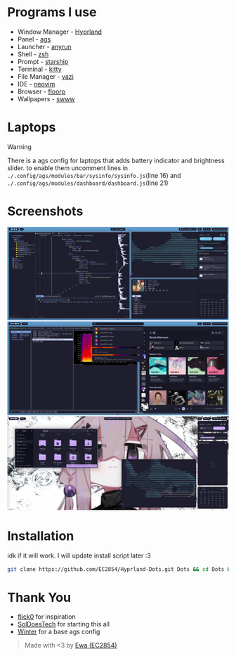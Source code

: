 # Programs I use
- Window Manager - [Hyprland](https://github.com/hyprwm/Hyprland)
- Panel - [ags](https://github.com/Aylur/ags)
- Launcher - [anyrun](https://github.com/Kirottu/anyrun)
- Shell - [zsh](https://github.com/zsh-users/zsh)
- Prompt - [starship](https://github.com/starship/starship)
- Terminal - [kitty](https://github.com/kovidgoyal/kitty)
- File Manager - [yazi](https://github.com/sxyazi/yazi)
- IDE - [neovim](https://github.com/neovim/neovim)
- Browser - [floorp](https://github.com/Floorp-Projects/Floorp)
- Wallpapers - [swww](https://github.com/LGFae/swww)

# Laptops 
> [!WARNING]
> There is a ags config for laptops that adds battery indicator and brightness slider.
> to enable them uncomment lines in `./.config/ags/modules/bar/sysinfo/sysinfo.js`(line 16) and `./.config/ags/modules/dashboard/dashboard.js`(line 21)

# Screenshots
![img 1](./screenshots/nvim-ags-shork-zsh.png) 
![img 2](./screenshots/anyrun-lf-spotify.png)
![img 3](./screenshots/purple!.png)

# Installation
idk if it will work. I will update install script later :3
``` sh
git clone https://github.com/EC2854/Hyprland-Dots.git Dots && cd Dots && ./install.sh
```

# Thank You
- [flick0](https://github.com/flick0) for inspiration
- [SolDoesTech](https://github.com/SolDoesTech) for starting this all
- [Winter](https://github.com/exoess) for a base ags config

> Made with <3 by [Ewa (EC2854)](https://github.com/EC2854)
